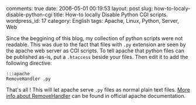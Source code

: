 comments: true
date: 2006-05-01 00:19:53
layout: post
slug: how-to-localy-disable-python-cgi
title: How-to locally Disable Python CGI scripts.
wordpress_id: 17
category: English
tags: Apache, Linux, Python, Server, Web

Since the beggining of this blog, my collection of python scripts were not readable. This was due to the fact that files with `.py` extension are seen by the apache web server as CGI scripts. To tell apache that python files can be published as-is, put a `.htaccess` beside your files. Then edit it to add the following directive:

    :::apache
    RemoveHandler .py

That's all ! This will let apache serve `.py` files as normal plain text files. [More info about RemoveHandler](http://httpd.apache.org/docs/1.3/mod/mod_mime.html.en#removehandler) can be found in official apache documentation.


